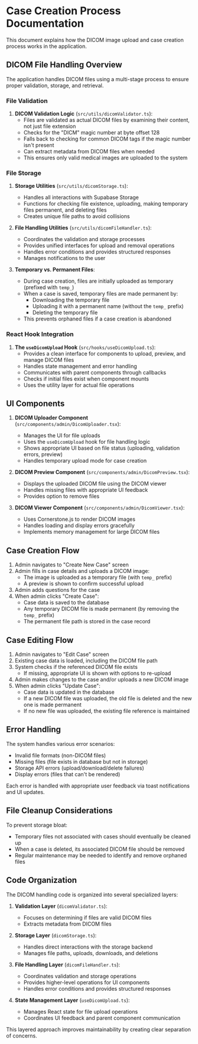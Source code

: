 
# Case Creation Process Documentation

This document explains how the DICOM image upload and case creation process works in the application.

## DICOM File Handling Overview

The application handles DICOM files using a multi-stage process to ensure proper validation, storage, and retrieval.

### File Validation 

1. **DICOM Validation Logic** (`src/utils/dicomValidator.ts`):
   - Files are validated as actual DICOM files by examining their content, not just file extension
   - Checks for the "DICM" magic number at byte offset 128
   - Falls back to checking for common DICOM tags if the magic number isn't present
   - Can extract metadata from DICOM files when needed
   - This ensures only valid medical images are uploaded to the system

### File Storage

1. **Storage Utilities** (`src/utils/dicomStorage.ts`):
   - Handles all interactions with Supabase Storage
   - Functions for checking file existence, uploading, making temporary files permanent, and deleting files
   - Creates unique file paths to avoid collisions

2. **File Handling Utilities** (`src/utils/dicomFileHandler.ts`):
   - Coordinates the validation and storage processes
   - Provides unified interfaces for upload and removal operations
   - Handles error conditions and provides structured responses
   - Manages notifications to the user

3. **Temporary vs. Permanent Files**:
   - During case creation, files are initially uploaded as temporary (prefixed with `temp_`)
   - When a case is saved, temporary files are made permanent by:
     - Downloading the temporary file
     - Uploading it with a permanent name (without the `temp_` prefix)
     - Deleting the temporary file
   - This prevents orphaned files if a case creation is abandoned

### React Hook Integration

1. **The `useDicomUpload` Hook** (`src/hooks/useDicomUpload.ts`):
   - Provides a clean interface for components to upload, preview, and manage DICOM files
   - Handles state management and error handling
   - Communicates with parent components through callbacks
   - Checks if initial files exist when component mounts
   - Uses the utility layer for actual file operations

## UI Components

1. **DICOM Uploader Component** (`src/components/admin/DicomUploader.tsx`):
   - Manages the UI for file uploads
   - Uses the `useDicomUpload` hook for file handling logic
   - Shows appropriate UI based on file status (uploading, validation errors, preview)
   - Handles temporary upload mode for case creation

2. **DICOM Preview Component** (`src/components/admin/DicomPreview.tsx`):
   - Displays the uploaded DICOM file using the DICOM viewer
   - Handles missing files with appropriate UI feedback
   - Provides option to remove files

3. **DICOM Viewer Component** (`src/components/admin/DicomViewer.tsx`):
   - Uses Cornerstone.js to render DICOM images
   - Handles loading and display errors gracefully
   - Implements memory management for large DICOM files

## Case Creation Flow

1. Admin navigates to "Create New Case" screen
2. Admin fills in case details and uploads a DICOM image:
   - The image is uploaded as a temporary file (with `temp_` prefix)
   - A preview is shown to confirm successful upload
3. Admin adds questions for the case
4. When admin clicks "Create Case":
   - Case data is saved to the database
   - Any temporary DICOM file is made permanent (by removing the `temp_` prefix)
   - The permanent file path is stored in the case record

## Case Editing Flow

1. Admin navigates to "Edit Case" screen
2. Existing case data is loaded, including the DICOM file path
3. System checks if the referenced DICOM file exists
   - If missing, appropriate UI is shown with options to re-upload
4. Admin makes changes to the case and/or uploads a new DICOM image
5. When admin clicks "Update Case":
   - Case data is updated in the database
   - If a new DICOM file was uploaded, the old file is deleted and the new one is made permanent
   - If no new file was uploaded, the existing file reference is maintained

## Error Handling

The system handles various error scenarios:
- Invalid file formats (non-DICOM files)
- Missing files (file exists in database but not in storage)
- Storage API errors (upload/download/delete failures)
- Display errors (files that can't be rendered)

Each error is handled with appropriate user feedback via toast notifications and UI updates.

## File Cleanup Considerations

To prevent storage bloat:
- Temporary files not associated with cases should eventually be cleaned up
- When a case is deleted, its associated DICOM file should be removed
- Regular maintenance may be needed to identify and remove orphaned files

## Code Organization

The DICOM handling code is organized into several specialized layers:

1. **Validation Layer** (`dicomValidator.ts`):
   - Focuses on determining if files are valid DICOM files
   - Extracts metadata from DICOM files

2. **Storage Layer** (`dicomStorage.ts`):
   - Handles direct interactions with the storage backend
   - Manages file paths, uploads, downloads, and deletions

3. **File Handling Layer** (`dicomFileHandler.ts`):
   - Coordinates validation and storage operations
   - Provides higher-level operations for UI components
   - Handles error conditions and provides structured responses

4. **State Management Layer** (`useDicomUpload.ts`):
   - Manages React state for file upload operations
   - Coordinates UI feedback and parent component communication

This layered approach improves maintainability by creating clear separation of concerns.
